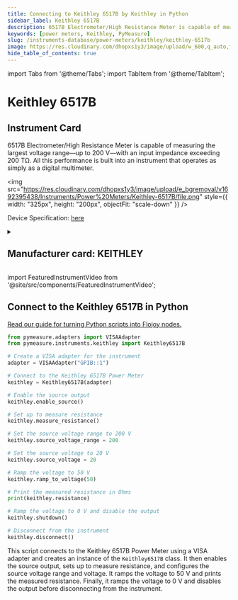 ```yaml
---
title: Connecting to Keithley 6517B by Keithley in Python
sidebar_label: Keithley 6517B
description: 6517B Electrometer/High Resistance Meter is capable of measuring the largest voltage range—up to 200 V—with an input impedance exceeding 200 TΩ. All this performance is built into an instrument that operates as simply as a digital multimeter.
keywords: [power meters, Keithley, PyMeasure]
slug: /instruments-database/power-meters/keithley/keithley-6517b
image: https://res.cloudinary.com/dhopxs1y3/image/upload/w_600,q_auto,f_auto/e_bgremoval/v1692395438/Instruments/Power%20Meters/Keithley-6517B/file.jpg
hide_table_of_contents: true
---
```


import Tabs from '@theme/Tabs';
import TabItem from '@theme/TabItem';

# Keithley 6517B

## Instrument Card

<div className="flex">

<div>

6517B Electrometer/High Resistance Meter is capable of measuring the largest voltage range—up to 200 V—with an input impedance exceeding 200 TΩ. All this performance is built into an instrument that operates as simply as a digital multimeter.

</div>

<img src="https://res.cloudinary.com/dhopxs1y3/image/upload/e_bgremoval/v1692395438/Instruments/Power%20Meters/Keithley-6517B/file.png" style={{ width: "325px", height: "200px", objectFit: "scale-down" }} />

</div>

<div className="flex text-center">

<p>Device Specification: <a target="\_blank" href="https://www.farnell.com/datasheets/1484838.pdf?_ga=2.191326378.1021018580.1687884136-1198138748.1687884136">here</a></p>

</div>

<details style={{ marginTop: "15px"}}>
<summary><h2>Manufacturer card: KEITHLEY</h2></summary>

<img src="https://res.cloudinary.com/dhopxs1y3/image/upload/v1692806202/Instruments/Vendor%20Logos/Keithley.png" style={{ width: "100%", height: "170px",objectFit: "scale-down" }} />

Keithley Instruments is a measurement and instrument company headquartered in Solon, Ohio, that develops, manufactures, markets, and sells data acquisition products, as well as complete systems for high-volume production and assembly testing.

<ul>
  <li>Headquarters: Cleveland, Ohio, United States</li>
  <li>Yearly Revenue (millions, USD): 110.6</li>
  <li>Vendor Website: <a href="https://www.tek.com/en">here</a></li>
</ul>
</details>

import FeaturedInstrumentVideo from '@site/src/components/FeaturedInstrumentVideo';

<FeaturedInstrumentVideo category='POWER_METERS' manufacturer='KEITHLEY'></FeaturedInstrumentVideo>


## Connect to the Keithley 6517B in Python

[Read our guide for turning Python scripts into Flojoy nodes.](https://docs.flojoy.ai/custom-nodes/creating-custom-node/)
<Tabs>

<TabItem value="Flojoy" label="Flojoy" className="flojoy-instrument-tabs">

<NodeCardCollection category='POWER_METERS' manufacturer='KEITHLEY'></NodeCardCollection>

</TabItem>
<TabItem value="PyMeasure" label="PyMeasure">


```python
from pymeasure.adapters import VISAAdapter
from pymeasure.instruments.keithley import Keithley6517B

# Create a VISA adapter for the instrument
adapter = VISAAdapter("GPIB::1")

# Connect to the Keithley 6517B Power Meter
keithley = Keithley6517B(adapter)

# Enable the source output
keithley.enable_source()

# Set up to measure resistance
keithley.measure_resistance()

# Set the source voltage range to 200 V
keithley.source_voltage_range = 200

# Set the source voltage to 20 V
keithley.source_voltage = 20

# Ramp the voltage to 50 V
keithley.ramp_to_voltage(50)

# Print the measured resistance in Ohms
print(keithley.resistance)

# Ramp the voltage to 0 V and disable the output
keithley.shutdown()

# Disconnect from the instrument
keithley.disconnect()
```

This script connects to the Keithley 6517B Power Meter using a VISA adapter and creates an instance of the `Keithley6517B` class. It then enables the source output, sets up to measure resistance, and configures the source voltage range and voltage. It ramps the voltage to 50 V and prints the measured resistance. Finally, it ramps the voltage to 0 V and disables the output before disconnecting from the instrument.

</TabItem>
</Tabs>